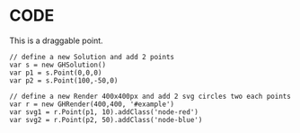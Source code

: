 # CODE

This is a draggable point.

<div id='example'></div>

```
// define a new Solution and add 2 points
var s = new GHSolution()
var p1 = s.Point(0,0,0)
var p2 = s.Point(100,-50,0)

// define a new Render 400x400px and add 2 svg circles two each points
var r = new GHRender(400,400, '#example')
var svg1 = r.Point(p1, 10).addClass('node-red')
var svg2 = r.Point(p2, 50).addClass('node-blue')

```


<script type='text/javascript' src='https://cdnjs.cloudflare.com/ajax/libs/snap.svg/0.4.1/snap.svg.js'></script>
<script type='text/javascript' src='../../lib/matrix.js'></script>
<script type='text/javascript' src='../../lib/vector.js'></script>
<script type='text/javascript' src='../../lib/plane.js'></script>
<script type='text/javascript' src='../../src/interpolation.js'></script>
<script type='text/javascript' src='../../src/base.js'></script>
<script type='text/javascript' src='../../src/ghparam.js'></script>
<script type='text/javascript' src='../../src/ghcomp.js'></script>
<script type='text/javascript' src='../../src/ghsvg.js'></script>
<link rel='stylesheet' type='text/css' href='../../css/tutorials.css'>

<script>

  // define a new Solution and add 2 points
  var s = new GHSolution()
  var p1 = s.Point(0,0,0)
  var p2 = s.Point(100,-50,0)

  // define a new Render 400x400px and add 2 svg circles two each points
  var r = new GHRender(400,400, '#example')
  var svg1 = r.Point(p1, 10).addClass('node-red')
  var svg2 = r.Point(p2, 50).addClass('node-blue')

</script>
